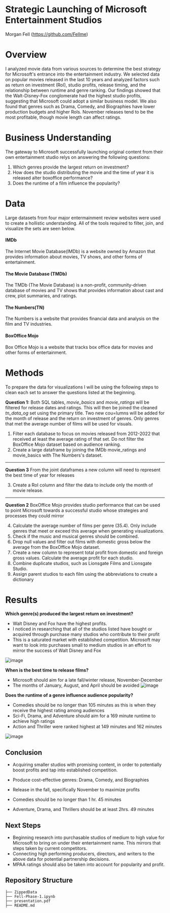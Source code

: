 # Strategic Launching of Microsoft Entertainment Studios
Morgan Fell (https://github.com/Fellme) 

# Overview
I analyzed movie data from various sources to determine the best strategy for Microsoft's entrance into the entertainment industry. We selected data on popular movies released in the last 10 years and analyzed factors such as return on investment (RoI), studio profits, release timing, and the relationship between runtime and genre ranking. Our findings showed that the Walt-Disney-Fox conglomerate had the highest studio profits, suggesting that Microsoft could adopt a similar business model. We also found that genres such as Drama, Comedy, and Biographies have lower production budgets and higher RoIs. November releases tend to be the most profitable, though movie length can affect ratings.

# Business Understanding
The gateway to Microsoft successfully launching original content from their own entertainment studio relys on answering the following questions:
1. Which genres provide the largest return on investment?
2. How does the studio distributing the movie and the time of year it is released alter boxoffice performance?
3. Does the runtime of a film influence the popularity?

# Data
Large datasets from four major entermainment review websites were used to create a hollistic understanding. All of the tools required to filter, join, and visualize the sets are seen below.
#### IMDb
The Internet Movie Database(IMDb) is a website owned by Amazon that provides information about movies, TV shows, and other forms of entertainment.
#### The Movie Database (TMDb)
The TMDb (The Movie Database) is a non-profit, community-driven database of movies and TV shows that provides information about cast and crew, plot summaries, and ratings.
#### The Numbers(TN)
The Numbers is a website that provides financial data and analysis on the film and TV industries. 
#### BoxOffice Mojo
Box Office Mojo is a website that tracks box office data for movies and other forms of entertainment.

# Methods
To prepare the data for visualizations I will be using the following steps to clean each set to answer the questions listed at the beginning.

**Question 1:** Both SQL tables, *movie_basics* and *movie_ratings* will be filtered for release dates and ratings. This will then be joined the cleaned *tn_data_og* set using the primary title. Two new cou=lumns will be added for the month of release and the return on investment of genres. Only genres that met the average number of films will be used for visuals. 

1. Filter each database to focus on movies released from 2012-2022 that received at least the average rating of that set. Do not filter the BoxOffice Mojo dataset based on audience ranking.
2. Create a large dataframe by joining the IMDb movie_ratings and movie_basics with The Numbers's dataset.
-------------------------------------------------------------------------------------------------------------------------------
**Question 3** From the joint dataframes a new column will need to represent the best time of year for releases

3. Create a RoI column and filter the data to include only the month of movie release. 
-------------------------------------------------------------------------------------------------------------------------------
**Question 2** BoxOffice Mojo provides studio performance that can be used to point Microsoft towards a successful studio whose strategies and processes they could mirror 

4. Calculate the average number of films per genre (35.4). Only include genres that meet or exceed this average when generating visualizations.
5. Check if the music and musical genres should be combined.
6. Drop null values and filter out films with domestic gross below the average from the BoxOffice Mojo dataset.
7. Create a new column to represent total profit from domestic and foreign gross values. Calculate the average profit for each studio.
8. Combine duplicate studios, such as Lionsgate Films and Lionsgate Studio.
9. Assign parent studios to each film using the abbreviations to create a dictionary

# Results

**Which genre(s) produced the largest return on investment?**
- Walt Disney and Fox have the highest profits. 
- I noticed in researching that all of the studios listed have bought or acquired through purchase many studios who contribute to their profit
- This is a saturated market with established competition. Microsoft may want to look into purchases small to medium studios in an effort to mirror the success of Walt Disney and Fox

![image](https://user-images.githubusercontent.com/20844445/210695657-831aaf15-131c-4af0-8000-1680946f114e.png)



**When is the best time to release films?**
- Microsoft should aim for a late fall/winter release, November-December
- The months of January, August, and April should be avoided
![image](https://user-images.githubusercontent.com/20844445/210696353-80d3ef9c-0a93-4aa3-87e9-8cebf5722151.png)


**Does the runtime of a genre influence audience popularity?**
- Comedies should be no longer than 105 minutes as this is when they receive the highest rating among audiences
- Sci-Fi, Drama, and Adventure should aim for a 169 minute runtime to achieve high ratings
- Action and Thriller were ranked highest at 149 minutes and 162 minutes

![image](https://user-images.githubusercontent.com/20844445/210696487-7ec1e093-3e3c-4801-a6ef-ec444da0a504.png)

## Conclusion
- Acquiring smaller studios with promising content, in order to potentially boost profits and tap into established competition.

- Produce cost-effective genres: Drama, Comedy, and Biographies

- Release in the fall, specifically November to maximize profits

- Comedies should be no longer than 1 hr. 45 minutes

- Adventure, Drama, and Thrillers should be at least 2hrs. 49 minutes

## Next Steps
- Beginning research into purchasable studios of medium to high value for Microsoft to bring on under their entertainment name. This mirrors that steps taken by current competitors.
- Connecting high performing producers, directors, and writers to the above data for potential partnership decisions.
- MPAA ratings should also be taken into account for popularity and profit.

## Repository Structure

```
├── ZippedData
├── Fell-Phase-1.ipynb
├── presentation.pdf
├── README.md

```
